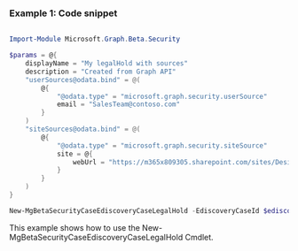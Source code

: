 ### Example 1: Code snippet

```powershell

Import-Module Microsoft.Graph.Beta.Security

$params = @{
	displayName = "My legalHold with sources"
	description = "Created from Graph API"
	"userSources@odata.bind" = @(
		@{
			"@odata.type" = "microsoft.graph.security.userSource"
			email = "SalesTeam@contoso.com"
		}
	)
	"siteSources@odata.bind" = @(
		@{
			"@odata.type" = "microsoft.graph.security.siteSource"
			site = @{
				webUrl = "https://m365x809305.sharepoint.com/sites/Design-topsecret"
			}
		}
	)
}

New-MgBetaSecurityCaseEdiscoveryCaseLegalHold -EdiscoveryCaseId $ediscoveryCaseId -BodyParameter $params

```
This example shows how to use the New-MgBetaSecurityCaseEdiscoveryCaseLegalHold Cmdlet.

